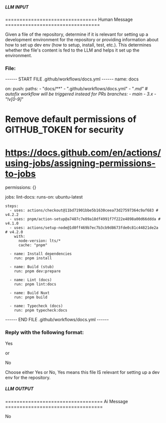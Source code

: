 ##### LLM INPUT #####
================================ Human Message =================================

Given a file of the repository, determine if it is relevant for setting up a development environment for the repository or providing information about how to set up dev env (how to setup, install, test, etc.). This determines whether the file's content is fed to the LLM and helps it set up the environment.

### File:
------ START FILE .github/workflows/docs.yml ------
name: docs

on:
  push:
    paths:
      - "docs/**"
      - ".github/workflows/docs.yml"
      - "*.md"
    # autofix workflow will be triggered instead for PRs
    branches:
      - main
      - 3.x
      - "!v[0-9]*"

# Remove default permissions of GITHUB_TOKEN for security
# https://docs.github.com/en/actions/using-jobs/assigning-permissions-to-jobs
permissions: {}

jobs:
  lint-docs:
    runs-on: ubuntu-latest

    steps:
      - uses: actions/checkout@11bd71901bbe5b1630ceea73d27597364c9af683 # v4.2.2
      - uses: pnpm/action-setup@a7487c7e89a18df4991f7f222e4898a00d66ddda # v4.1.0
      - uses: actions/setup-node@1d0ff469b7ec7b3cb9d8673fde0c81c44821de2a # v4.2.0
        with:
          node-version: lts/*
          cache: "pnpm"

      - name: Install dependencies
        run: pnpm install

      - name: Build (stub)
        run: pnpm dev:prepare

      - name: Lint (docs)
        run: pnpm lint:docs

      - name: Build Nuxt
        run: pnpm build

      - name: Typecheck (docs)
        run: pnpm typecheck:docs

------ END FILE .github/workflows/docs.yml ------

### Reply with the following format:

<rel>Yes</rel>

or

<rel>No</rel>

Choose either Yes or No, Yes means this file IS relevant for setting up a dev env for the repository.

##### LLM OUTPUT #####
================================== Ai Message ==================================

<rel>No</rel>